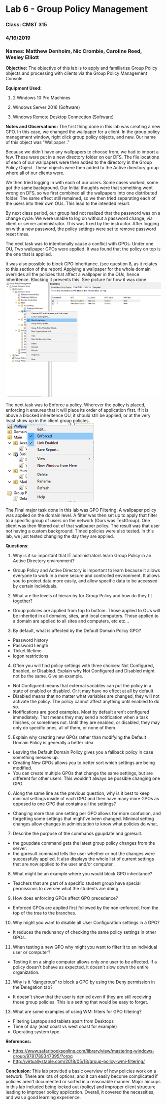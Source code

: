 ﻿# Lab 6 - Group Policy Management

### Class: CMST 315

### 4/16/2019

### Names: Matthew Denholm, Nic Crombie, Caroline Reed, Wesley Elliott

**Objective:** The objective of this lab is to apply and familiarize Group Policy objects and processing with clients via the Group Policy Management Console.

**Equipment Used:** 
1. 2 Windows 10 Pro Machines

2. Windows Server 2016 (Software)

3. Windows Remote Desktop Connection (Software)

**Notes and Observations:**
The first thing done in this lab was creating a new GPO. In this case, we changed the wallpaper for a client. In the group policy management window, right click group policy objects, and new. Our name of this object was "Wallpaper <name>."

Because we didn't have any wallpapers to choose from, we had to import a few. These were put in a new directory folder on our DFS. The file locations of each of our wallpapers were then added to the directory in the Group Policy Object. These objects were then added to the Active directory group where all of our clients were.

We then tried logging in with each of our users. Some cases worked, some got the same background. Our Initial thoughts were that something went wrong on DFS, so we first combined all the wallpapers into one distributed folder. The same effect still remained, so we then tried separating each of the users into their own OUs. This lead to the intended result.

By next class period, our group had not realized that the password was on a change cycle. We were unable to log on without a password change, via client or server administrator. This was fixed by the instructor. After logging on with a new password, the policy settings were set to remove password reset times.

The next task was to intentionally cause a conflict with GPOs. Under one OU, Two wallpaper GPOs were applied. It was found that the policy on top is the one that is applied.

It was also possible to block GPO Inheritance. (see question 8, as it relates to this section of the report) Applying a wallpaper for the whole domain overrides all the policies that affect a wallpaper in the OUs, hence inheritence. Blocking it prevents this. See picture for how it was done. ![pic](https://github.com/Matthew-Denholm/Sys-Administration-Lab-Reports/blob/master/Lab%206%20-%20Group%20Policy%20Management/Capture.PNG) 

The next task was to Enforce a policy. Wherever the policy is placed, enforcing it ensures that it will place its order of application first. If it is above a blocked inheritence OU, it should still be applied, or at the very least show up in the client group policies. ![pic](https://github.com/Matthew-Denholm/Sys-Administration-Lab-Reports/blob/master/Lab%206%20-%20Group%20Policy%20Management/Capture1.PNG)

The Final major task done in this lab was GPO Filtering. A wallpaper policy was applied on the domain level. A filter was then set up to apply that filter to a specific group of users on the network (Ours was TestGroup). One client was then filtered out of that wallpaper policy. The result was that user not having a custom background. Timed policies were also tested. In this lab, we just tested changing the day they are applied.


**Questions:**
1. Why is it so important that IT administrators learn Group Policy in an Active Directory 
environment?
  - Group Policy and Active Directory is important to learn because it allows everyone to work in a more secure and controlled environment. It allows you to protect data more easily, and allow specific data to be accessed by certain individuals.
2. What are the levels of hierarchy for Group Policy and how do they fit together?
  - Group policies are applied from top to bottom. Those applied to OUs will be inherited in all domains, sites, and local computers. Those applied to a domain are applied to all sites and computers, etc etc...
3. By default, what is affected by the Default Domain Policy GPO?
  - Password history
  - Password Length
  - Ticket lifetime
  - logon restrictions
4. Often you will find policy settings with three choices: Not Configured, Enabled, or Disabled. Explain why Not Configured and Disabled might not be the same.  Give an example.
  - Not Configured means that external variables can put the policy in a state of enabled or disabled. Or it may have no effect at all by default.
  - Disabled means that no matter what variables are changed, they will not activate the policy. The policy cannot affect anything until enabled to do so.
  - Notifications are good examples. Most by default aren't configured immediately. That means they may send a notification when a task finishes, or sometimes not. Until they are enabled, or disabled, they may only do specific ones, all of them, or none of them.
5. Explain why creating new GPOs rather than modifying the Default Domain Policy is generally a better idea.
  - Leaving the Default Domain Policy gives you a fallback policy in case something messes up.
  - Creating New GPOs allows you to better sort which settings are being modified.
  - You can create multiple GPOs that change the same settings, but are different for other users. This wouldn't always be possible changing one GPO.
6. Along the same line as the previous question, why is it best to keep minimal settings inside of each GPO and then have many more GPOs as opposed to one GPO that contains all the 
settings?
  - Changing more than one setting per GPO allows for more confusion, and forgetting some settings that might've been changed. Minimal setting changes allow changes in administation to know what policies do what.
7. Describe the purpose of the commands gpupdate and gpresult.
  - the gpupdate command gets the latest group policy changes from the server.
  - the gpresult command tells the user whether or not the changes were successfully applied. It also displays the whole list of current settings that are now applied to the user and/or computer.
8. What might be an example where you would block GPO inheritance?
  - Teachers that are part of a specific student group have special permissions to oversee what the students are doing.
9. How does enforcing GPOs affect GPO precedence?
  - Enforced GPOs are applied first followed by the non-enforced, from the top of the tree to the branches.
10. Why might you want to disable all User Configuration settings in a GPO?
  - It reduces the redunancy of checking the same policy settings in other GPOs.
11. When testing a new GPO why might you want to filter it to an individual user or computer?
  - Testing it on a single computer allows only one user to be affected. If a policy doesn't behave as expected, it doesn't slow down the entire organization.
12. Why is it “dangerous” to block a GPO by using the Deny permission in the Delegation tab?
  - It doesn't show that the user is denied even if they are still receiving those group policies. This is a setting that would be easy to forget.
13. What are some examples of using WMI filters for GPO filtering?
  - Filtering Laptops and tablets apart from Desktops
  - Time of day (east coast vs west coast for example)
  - Operating system type.

**References:**
  - https://www.safaribooksonline.com/library/view/mastering-windows-group/9781789347395/?orpq
  - http://virtuallystable.com/2018/05/18/group-policy-wmi-filtering/

**Conclusion:**
This lab provided a basic overview of how policies work on a network. There are lots of options, and it can easily become complicated if policies aren't documented or sorted in a reasonable manner. Major hiccups in this lab included being locked out (policy) and improper client structure leading to improper policy application. Overall, it covered the necessities, and was a good learning experience.
